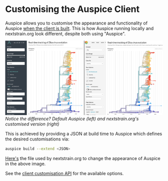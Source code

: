 # Customising the Auspice Client


Auspice allows you to customise the appearance and functionality of Auspice [when the client is built](introduction/how-to-run.md#auspice-build).
This is how Auspice running locally and nextstrain.org look different, despite both using "Auspice".


![mumps](../assets/auspice-vs-nextstrain.png)
*Notice the difference? Default Auspice (left) and nextstrain.org's customised version (right)*


This is achieved by providing a JSON at build time to Auspice which defines the desired customisations via:
```bash
auspice build --extend <JSON>
```

[Here's](https://github.com/nextstrain/nextstrain.org/blob/master/auspice-client/customisations/config.json) the file used by nextstrain.org to change the appearance of Auspice in the above image.


See the [client customisation API](api.md) for the available options.



